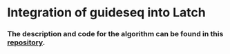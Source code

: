 # Integration of guideseq into Latch

### The description and code for the algorithm can be found in this [repository](https://github.com/tsailabSJ/guideseq).
